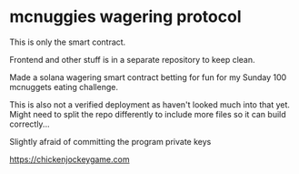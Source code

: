 # mcnuggies wagering protocol

This is only the smart contract.

Frontend and other stuff is in a separate repository to keep clean.

Made a solana wagering smart contract betting for fun for my Sunday 100 mcnuggets eating challenge.

This is also not a verified deployment as haven't looked much into that yet. Might need to split the repo differently to include more files so it can build correctly...

Slightly afraid of committing the program private keys

https://chickenjockeygame.com
